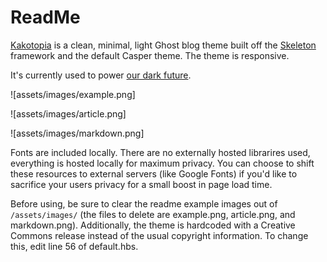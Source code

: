 # ReadMe

[Kakotopia](https://en.wiktionary.org/wiki/kakotopia) is a clean, minimal, light Ghost blog theme built off the [Skeleton](http://getskeleton.com/) framework and the default Casper theme. The theme is responsive.

It's currently used to power [our dark future](https://ourdarkfuture.org/).

![assets/images/example.png]

![assets/images/article.png]

![assets/images/markdown.png]

Fonts are included locally. There are no externally hosted librarires used, everything is hosted locally for maximum privacy. You can choose to shift these resources to external servers (like Google Fonts) if you'd like to sacrifice your users privacy for a small boost in page load time.

Before using, be sure to clear the readme example images out of `/assets/images/` (the files to delete are example.png, article.png, and markdown.png). Additionally, the theme is hardcoded with a Creative Commons release instead of the usual copyright information. To change this, edit line 56 of default.hbs.
